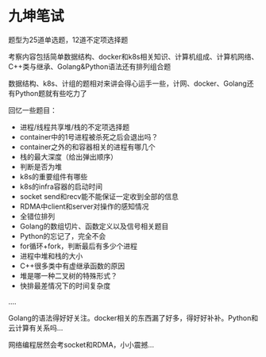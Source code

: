 # 九坤笔试

题型为25道单选题，12道不定项选择题

考察内容包括简单数据结构、docker和k8s相关知识、计算机组成、计算机网络、C++类与继承、Golang&Python语法还有排列组合题

数据结构、k8s、计组的题相对来讲会得心运手一些，计网、docker、Golang还有Python题就有些吃力了

回忆一些题目：

- 进程/线程共享堆/栈的不定项选择题
- container中的1号进程被杀死之后会退出吗？
- container之外的和容器相关的进程有哪几个
- 栈的最大深度（给出弹出顺序）
- 判断是否为堆
- k8s的重要组件有哪些
- k8s的infra容器的启动时间
- socket send和recv能不能保证一定收到全部的信息
- RDMA中client和server对操作的感知情况
- 全错位排列
- Golang的数组切片、函数定义以及信号相关题目
- Python的忘记了，完全不会
- for循环+fork，判断最后有多少个进程
- 进程中堆和栈的大小
- C++很多类中有虚继承函数的原因
- 堆是哪一种二叉树的特殊形式？
- 快排最差情况下的时间复杂度

....

Golang的语法得好好关注。docker相关的东西漏了好多，得好好补补。Python和云计算有关系吗...

网络编程居然会考socket和RDMA，小小震撼...

